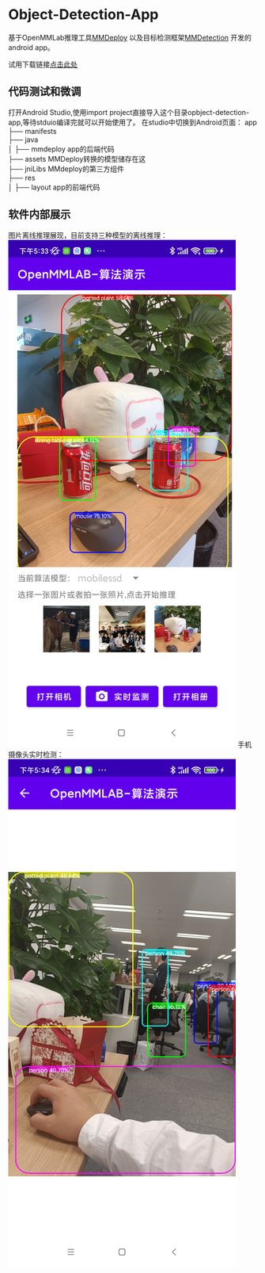 # Object-Detection-App
基于OpenMMLab推理工具[MMDeploy](https://github.com/open-mmlab/mmdeploy) 以及目标检测框架[MMDetection](https://github.com/open-mmlab/mmdetection) 开发的android app。

试用下载链接[点击此处](https://openmmlab-open.oss-cn-shanghai.aliyuncs.com/test/openmmlan-mobile-v1.2.0.apk)

## 代码测试和微调
打开Android Studio,使用import project直接导入这个目录opbject-detection-app,等待stduio编译完就可以开始使用了。
在studio中切换到Android页面：
app
├── manifests        
├── java       
│       ├── mmdeploy     app的后端代码       
├── assets           MMDeploy转换的模型储存在这       
├── jniLibs          MMdeploy的第三方组件       
├── res                     
│       ├── layout       app的前端代码       

## 软件内部展示
图片离线推理展现，目前支持三种模型的离线推理：
![图片离线推理展现](image1.png)
手机摄像头实时检测：
![手机摄像头实时检测](image2.png)

